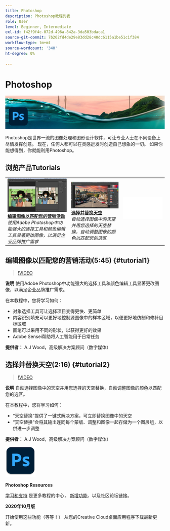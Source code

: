 ```yaml
---
title: Photoshop
description: Photoshop教程列表
role: User
level: Beginner, Intermediate
exl-id: f42f9f4c-072d-496a-842a-3da503bdaca1
source-git-commit: 7b202fd4de29e83dd28c40dc6115a1be51c1f384
workflow-type: tm+mt
source-wordcount: '340'
ht-degree: 0%

---
```


# Photoshop

![英雄图像教程](../assets/Photoshop.jpg)

Photoshop是世界一流的图像处理和图形设计软件，可让专业人士在不同设备上尽情发挥创意。 现在，任何人都可以在灵感迸发时创造自己想象的一切。 如果你能想得到，你就能利用Photoshop。

## 浏览产品Tutorials

<table style="table-layout:fixed">
<tr>
 <td>
   <a href="photoshop.md#tutorial1">
      <img alt="编辑图像以匹配您的营销活动" src="../assets/PS_ObjectSelect_ContentAware_wood.jpg" />
   </a>
    <div>
   <a href="photoshop.md#tutorial1"><strong>编辑图像以匹配您的营销活动</strong></a>
    </div>
    <em>使用Adobe Photoshop中功能强大的选择工具和颜色编辑工具显著更改图像，以满足企业品牌推广需求</em>
    <br>
  </td>
  <td>
    <a href="photoshop.md#tutorial2">
        <img alt="选择并替换天空" src="../assets/PS_Sky_Replace_wood.jpg" />
    </a>
    <div>
    <a href="photoshop.md#tutorial2"><strong>选择并替换天空</strong></a>
    </div>
    <em>自动选择图像中的天空并用您选择的天空替换，自动调整图像的颜色以匹配您的选区</em>
    <br>
  </td>
  <td>
    <img alt="间隔条" src="../assets/Whitespacer.png" />
    <div>
    <br>
  </td>
</tr>
</table>

## 编辑图像以匹配您的营销活动(5:45) {#tutorial1}

>[!VIDEO](https://video.tv.adobe.com/v/326950?hidetitle=true)

**说明**
使用Adobe Photoshop中功能强大的选择工具和颜色编辑工具显著更改图像，以满足企业品牌推广需求。

在本教程中，您将学习如何：
* 对象选择工具可让选择项目变得更快、更简单
* 内容识别填充可以更好地控制源图像中的样本区域，以便更好地仿制和修补目标区域
* 画笔可以采用不同的形状，以获得更好的效果
* Adobe Sensei帮助将人工智能用于日常任务

**提供者：**
A.J Wood，高级解决方案顾问（数字媒体）

## 选择并替换天空(2:16) {#tutorial2}

>[!VIDEO](https://video.tv.adobe.com/v/326953?hidetitle=true)

**说明**
自动选择图像中的天空并用您选择的天空替换，自动调整图像的颜色以匹配您的选区。

在本教程中，您将学习如何：
* “天空替换”提供了一键式解决方案，可立即替换图像中的天空
* “天空替换”会将其输出连同每个蒙版、调整和图像一起存储为一个图层组，以供进一步调整


**提供者：**
A.J Wood，高级解决方案顾问（数字媒体）

![Photoshop徽标](../assets/ps_appicon_96.png)

**Photoshop Resources**

[学习和支持](https://helpx.adobe.com/support/photoshop.html) 是更多教程的中心， [新增功能](https://helpx.adobe.com/photoshop/using/whats-new.html)、以及社区论坛链接。

**2020年10月版**

开始使用这些功能（等等！） 从您的Creative Cloud桌面应用程序下载最新更新。
